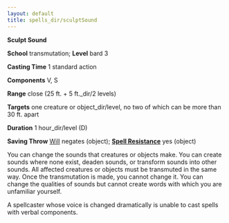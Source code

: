 ```yaml
---
layout: default
title: spells_dir/sculptSound
---
```

 **Sculpt Sound**

**School** transmutation; **Level** bard 3

**Casting Time** 1 standard action

**Components** V, S

**Range** close (25 ft. + 5 ft._dir/2 levels)

**Targets** one creature or object_dir/level, no two of which can be more than 30 ft. apart

**Duration** 1 hour_dir/level (D)

**Saving Throw** [Will](../../combat#_will) negates (object); **[Spell Resistance](../../glossary#_spell-resistance)** yes (object)

You can change the sounds that creatures or objects make. You can create sounds where none exist, deaden sounds, or transform sounds into other sounds. All affected creatures or objects must be transmuted in the same way. Once the transmutation is made, you cannot change it. You can change the qualities of sounds but cannot create words with which you are unfamiliar yourself.

A spellcaster whose voice is changed dramatically is unable to cast spells with verbal components.

